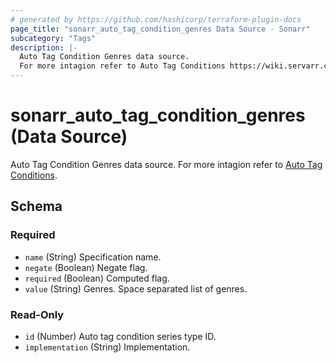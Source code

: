 ```yaml
---
# generated by https://github.com/hashicorp/terraform-plugin-docs
page_title: "sonarr_auto_tag_condition_genres Data Source - Sonarr"
subcategory: "Tags"
description: |-
  Auto Tag Condition Genres data source.
  For more intagion refer to Auto Tag Conditions https://wiki.servarr.com/sonarr/settings#conditions.
---
```


# sonarr_auto_tag_condition_genres (Data Source)

<!-- subcategory:Tags -->
 Auto Tag Condition Genres data source.
For more intagion refer to [Auto Tag Conditions](https://wiki.servarr.com/sonarr/settings#conditions).



<!-- schema generated by tfplugindocs -->
## Schema

### Required

- `name` (String) Specification name.
- `negate` (Boolean) Negate flag.
- `required` (Boolean) Computed flag.
- `value` (String) Genres. Space separated list of genres.

### Read-Only

- `id` (Number) Auto tag condition series type ID.
- `implementation` (String) Implementation.
